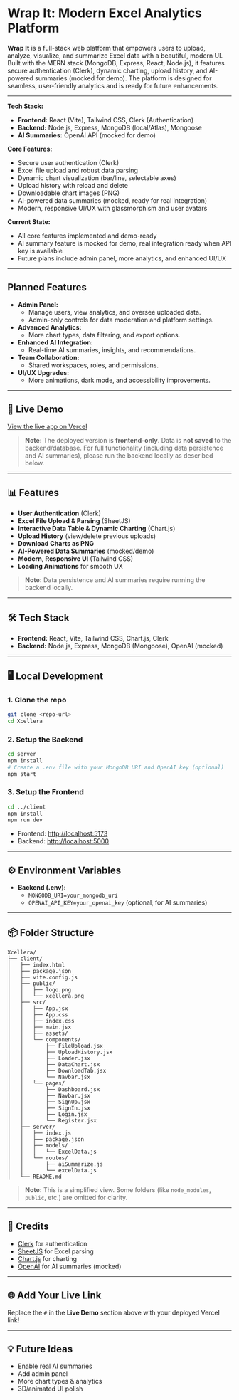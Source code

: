 # Wrap It: Modern Excel Analytics Platform

**Wrap It** is a full-stack web platform that empowers users to upload, analyze, visualize, and summarize Excel data with a beautiful, modern UI. Built with the MERN stack (MongoDB, Express, React, Node.js), it features secure authentication (Clerk), dynamic charting, upload history, and AI-powered summaries (mocked for demo). The platform is designed for seamless, user-friendly analytics and is ready for future enhancements.

---

**Tech Stack:**
- **Frontend:** React (Vite), Tailwind CSS, Clerk (Authentication)
- **Backend:** Node.js, Express, MongoDB (local/Atlas), Mongoose
- **AI Summaries:** OpenAI API (mocked for demo)

**Core Features:**
- Secure user authentication (Clerk)
- Excel file upload and robust data parsing
- Dynamic chart visualization (bar/line, selectable axes)
- Upload history with reload and delete
- Downloadable chart images (PNG)
- AI-powered data summaries (mocked, ready for real integration)
- Modern, responsive UI/UX with glassmorphism and user avatars

**Current State:**
- All core features implemented and demo-ready
- AI summary feature is mocked for demo, real integration ready when API key is available
- Future plans include admin panel, more analytics, and enhanced UI/UX

---

## Planned Features

- **Admin Panel:**
  - Manage users, view analytics, and oversee uploaded data.
  - Admin-only controls for data moderation and platform settings.
- **Advanced Analytics:**
  - More chart types, data filtering, and export options.
- **Enhanced AI Integration:**
  - Real-time AI summaries, insights, and recommendations.
- **Team Collaboration:**
  - Shared workspaces, roles, and permissions.
- **UI/UX Upgrades:**
  - More animations, dark mode, and accessibility improvements.

---

## 🚀 Live Demo
[View the live app on Vercel](https://xcellera-2-0-wwo8.vercel.app/) 

> **Note:**
> The deployed version is **frontend-only**. Data is **not saved** to the backend/database. For full functionality (including data persistence and AI summaries), please run the backend locally as described below.

---

## 📊 Features
- **User Authentication** (Clerk)
- **Excel File Upload & Parsing** (SheetJS)
- **Interactive Data Table & Dynamic Charting** (Chart.js)
- **Upload History** (view/delete previous uploads)
- **Download Charts as PNG**
- **AI-Powered Data Summaries** (mocked/demo)
- **Modern, Responsive UI** (Tailwind CSS)
- **Loading Animations** for smooth UX

> **Note:** Data persistence and AI summaries require running the backend locally.

---

## 🛠️ Tech Stack
- **Frontend:** React, Vite, Tailwind CSS, Chart.js, Clerk
- **Backend:** Node.js, Express, MongoDB (Mongoose), OpenAI (mocked)

---

## 🖥️ Local Development

### 1. Clone the repo
```bash
git clone <repo-url>
cd Xcellera
```

### 2. Setup the Backend
```bash
cd server
npm install
# Create a .env file with your MongoDB URI and OpenAI key (optional)
npm start
```

### 3. Setup the Frontend
```bash
cd ../client
npm install
npm run dev
```

- Frontend: [http://localhost:5173](http://localhost:5173)
- Backend: [http://localhost:5000](http://localhost:5000)

---

## ⚙️ Environment Variables
- **Backend (.env):**
  - `MONGODB_URI=your_mongodb_uri`
  - `OPENAI_API_KEY=your_openai_key` (optional, for AI summaries)

---

## 📦 Folder Structure
```
Xcellera/
├── client/
│   ├── index.html
│   ├── package.json
│   ├── vite.config.js
│   ├── public/
│   │   ├── logo.png
│   │   └── xcellera.png
│   ├── src/
│   │   ├── App.jsx
│   │   ├── App.css
│   │   ├── index.css
│   │   ├── main.jsx
│   │   ├── assets/
│   │   └── components/
│   │       ├── FileUpload.jsx
│   │       ├── UploadHistory.jsx
│   │       ├── Loader.jsx
│   │       ├── DataChart.jsx
│   │       ├── DownloadTab.jsx
│   │       └── Navbar.jsx
│   │   └── pages/
│   │       ├── Dashboard.jsx
│   │       ├── Navbar.jsx
│   │       ├── SignUp.jsx
│   │       ├── SignIn.jsx
│   │       ├── Login.jsx
│   │       └── Register.jsx
│   ├── server/
│   │   ├── index.js
│   │   ├── package.json
│   │   ├── models/
│   │   │   └── ExcelData.js
│   │   └── routes/
│   │       ├── aiSummarize.js
│   │       └── excelData.js
│   └── README.md
```

> **Note:** This is a simplified view. Some folders (like `node_modules`, `public`, etc.) are omitted for clarity.

---

## 🙏 Credits
- [Clerk](https://clerk.com/) for authentication
- [SheetJS](https://sheetjs.com/) for Excel parsing
- [Chart.js](https://www.chartjs.org/) for charting
- [OpenAI](https://openai.com/) for AI summaries (mocked)

---

## 🌐 Add Your Live Link
Replace the `#` in the **Live Demo** section above with your deployed Vercel link!

---

## 💡 Future Ideas
- Enable real AI summaries
- Add admin panel
- More chart types & analytics
- 3D/animated UI polish



 
